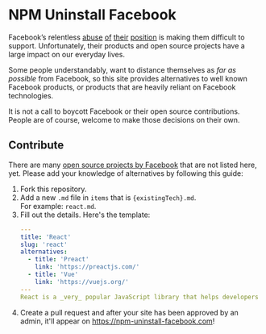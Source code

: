 # NPM Uninstall Facebook

Facebook’s relentless [abuse](https://techcrunch.com/2019/01/29/facebook-project-atlas/) [of](https://www.theguardian.com/technology/2018/aug/16/facebook-myanmar-failure-blundering-toddler) [their](https://www.theguardian.com/news/2018/mar/17/cambridge-analytica-facebook-influence-us-election) [position](https://www.businessinsider.com/facebook-all-social-network-scandals-2018-12#january-2018-facebook-is-slammed-by-george-soros-1) is making them difficult to support. Unfortunately, their products and open source projects have a large impact on our everyday lives.

Some people understandably, want to distance themselves as _far as possible_ from Facebook, so this site provides alternatives to well known Facebook products, or products that are heavily reliant on Facebook technologies. 

It is not a call to boycott Facebook or their open source contributions. People are of course, welcome to make those decisions on their own. 


## Contribute

There are many [open source projects by Facebook](https://opensource.facebook.com/) that are not listed here, yet. Please add your knowledge of alternatives by following this guide: 

1. Fork this repository.
2. Add a new `.md` file in `items` that is `{existingTech}.md`.<br />
   For example: `react.md`. 
3. Fill out the details. Here's the template:
    ```yaml
    ---
    title: 'React'
    slug: 'react'
    alternatives:
      - title: 'Preact'
        link: 'https://preactjs.com/'
      - title: 'Vue'
        link: 'https://vuejs.org/'
    ---
    React is a _very_ popular JavaScript library that helps developers create state-driven, component-based user interfaces.
    ```
4. Create a pull request and after your site has been approved by an admin, it'll appear on <https://npm-uninstall-facebook.com>!
